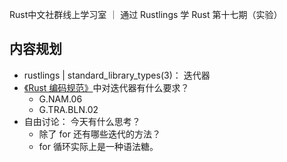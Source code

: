 Rust中文社群线上学习室 ｜ 通过 Rustlings 学 Rust 第十七期（实验）


## 内容规划 

- rustlings | standard_library_types(3)： 迭代器
-  [《Rust 编码规范》](https://rust-coding-guidelines.github.io/rust-coding-guidelines-zh/)中对迭代器有什么要求？
    - G.NAM.06
    - G.TRA.BLN.02 
- 自由讨论： 今天有什么思考？
    - 除了 for 还有哪些迭代的方法？
    - for 循环实际上是一种语法糖。
    
    


